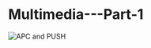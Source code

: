 # Multimedia---Part-1

![APC and PUSH](https://raw.githubusercontent.com/SaturdayCodersAmsterdam/Multimedia---Part-1/blob/master/maxresdefault.jpg?raw=true)